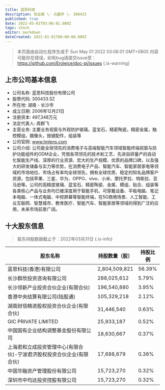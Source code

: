 ```yaml
---
title: 蓝思科技
description: 创业板 \- 元器件 \- 300433
published: true
date: 2022-05-01T03:06:01.000Z
tags: stock
editor: markdown
dateCreated: 2022-01-01T00:00:00.000Z
---
```


> 本页面由自动化程序生成于 Sun May 01 2022 03:06:01 GMT+0800
> 内容可能存在错误，如有bug请提交issue至：https://github.com/Eroleice/doc-pi/issues
{.is-warning}

## 上市公司基本信息
- 公司名称: 蓝思科技股份有限公司
- 股票代码: 300433.SZ
- 所在地: 湖南 - 长沙市
- 成立日期: 2006年12月21日
- 注册资本: 497,348万元
- 法定代表人: 周群飞
- 主营业务: 主要业务视窗与外观防护玻璃，蓝宝石，精密陶瓷，精密金属，触控模组，摄像头，按键配件，组装等
- 公司官网: www.hnlens.com
- 公司介绍: 公司是全球领先的消费电子与高端智能汽车领域智能终端视窗与防护功能组件的ODM企业，凭借各项领先的技术和工艺、先进自研量产的自动化智能生产线、深厚的行业资源、宏大的生产规模、优质的品牌口碑，以及强大的研发储备与实力等优势，在消费电子产品、智能汽车、智能家居家电等领域的市场地位、市场占有率均全球领先，拥有全球优质、稳定的知名品牌客户资源，包括苹果、三星、华为、OPPO、vivo、小米、摩托罗拉、特斯拉、亚马逊等。公司的高精度玻璃、蓝宝石、精密陶瓷、金属、模组、贴合、组装等各类核心产品与业务均已被深度用于智能手机、可穿戴设备、平板电脑、笔记本电脑、一体式电脑、中控屏幕等智能终端，在5G商用场景、人工智能、工业互联网、智慧城市、教育医疗、智能汽车、智能家居等领域的得到广泛的应用，未来市场前景广阔。


## 十大股东信息
> 股东持股数据截止于：2022年03月31日
{.is-info}

| 股东名称 | 持股数量（股） | 持股比例 |
| --- | --- | --- |
| 蓝思科技(香港)有限公司 | 2,804,509,821 | 56.39% |
| 长沙群欣投资咨询有限公司 | 288,025,612 | 5.79% |
| 长沙领新产业投资合伙企业(有限合伙) | 196,540,880 | 3.95% |
| 香港中央结算有限公司(陆股通) | 105,329,218 | 2.12% |
| 湖南财信精进股权投资合伙企业(有限合伙) | 31,446,540 | 0.63% |
| GIC PRIVATE LIMITED | 25,933,187 | 0.52% |
| 中国国有企业结构调整基金股份有限公司 | 18,630,667 | 0.37% |
| 上海君和立成投资管理中心(有限合伙)-宁波君济股权投资合伙企业(有限合伙) | 17,688,679 | 0.36% |
| 中国华融资产管理股份有限公司 | 15,723,270 | 0.32% |
| 深圳市中均达投资控股有限公司 | 15,723,270 | 0.32% |




